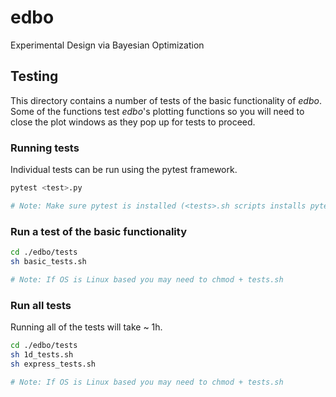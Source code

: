 # edbo

Experimental Design via Bayesian Optimization

## Testing

This directory contains a number of tests of the basic functionality of *edbo*. Some of the functions test *edbo*'s plotting functions so you will need to close the plot windows as they pop up for tests to proceed.

### Running tests

Individual tests can be run using the pytest framework.

```bash
pytest <test>.py

# Note: Make sure pytest is installed (<tests>.sh scripts installs pytest and runs a set of tests).
```
### Run a test of the basic functionality

```bash
cd ./edbo/tests
sh basic_tests.sh

# Note: If OS is Linux based you may need to chmod + tests.sh
```

### Run all tests

Running all of the tests will take ~ 1h.

```bash
cd ./edbo/tests
sh 1d_tests.sh
sh express_tests.sh

# Note: If OS is Linux based you may need to chmod + tests.sh
```